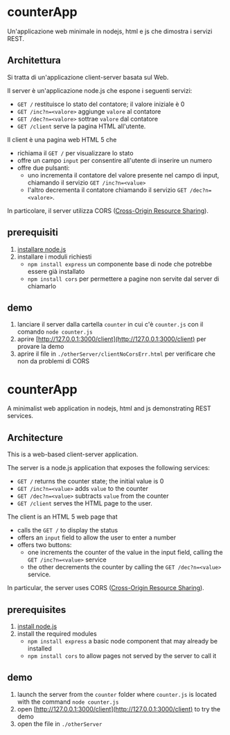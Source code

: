 # counterApp
Un'applicazione web minimale in nodejs, html e js che dimostra i servizi REST.

## Architettura

Si tratta di un'applicazione client-server basata sul Web.

Il server è un'applicazione node.js che espone i seguenti servizi:
- `GET /` restituisce lo stato del contatore; il valore iniziale è 0
- `GET /inc?n=<valore>` aggiunge `valore` al contatore 
- `GET /dec?n=<valore>` sottrae `valore` dal contatore 
- `GET /client` serve la pagina HTML all'utente.

Il client è una pagina web HTML 5 che
- richiama il `GET /` per visualizzare lo stato
- offre un campo `input` per consentire all'utente di inserire un numero
- offre due pulsanti: 
  - uno incrementa il contatore del valore presente nel campo di input, chiamando il servizio `GET /inc?n=<value>`
  - l'altro decrementa il contatore chiamando il servizio `GET /dec?n=<valore>`.

In particolare, il server utilizza CORS ([Cross-Origin Resource Sharing](https://en.wikipedia.org/wiki/Cross-origin_resource_sharing)).


## prerequisiti

1. [installare node.js](https://nodejs.org/en/download)
2. installare i moduli richiesti
 	* `npm install express` un componente base di node che potrebbe essere già installato
	* `npm install cors` per permettere a pagine non servite dal server di chiamarlo

## demo
1. lanciare il server dalla cartella `counter` in cui c'è `counter.js` con il comando `node counter.js`
2. aprire [http://127.0.0.1:3000/client](http://127.0.0.1:3000/client) per provare la demo
3. aprire il file in `./otherServer/clientNoCorsErr.html` per verificare che non da problemi di CORS

# counterApp
A minimalist web application in nodejs, html and js demonstrating REST services.

## Architecture

This is a web-based client-server application.

The server is a node.js application that exposes the following services:
- `GET /` returns the counter state; the initial value is 0
- `GET /inc?n=<value>` adds `value` to the counter 
- `GET /dec?n=<value>` subtracts `value` from the counter 
- `GET /client` serves the HTML page to the user.

The client is an HTML 5 web page that
- calls the `GET /` to display the status
- offers an `input` field to allow the user to enter a number
- offers two buttons: 
  - one increments the counter of the value in the input field, calling the `GET /inc?n=<value>` service
  - the other decrements the counter by calling the `GET /dec?n=<value>` service.

In particular, the server uses CORS ([Cross-Origin Resource Sharing](https://en.wikipedia.org/wiki/Cross-origin_resource_sharing)).


## prerequisites

1. [install node.js](https://nodejs.org/en/download)
2. install the required modules
 	* `npm install express` a basic node component that may already be installed
	* `npm install cors` to allow pages not served by the server to call it

## demo
1. launch the server from the `counter` folder where `counter.js` is located with the command `node counter.js`
2. open [http://127.0.0.1:3000/client](http://127.0.0.1:3000/client) to try the demo
3. open the file in `./otherServer`
